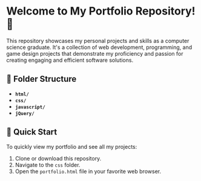 # Welcome to My Portfolio Repository! 👋

This repository showcases my personal projects and skills as a computer science graduate. It's a collection of web development, programming, and game design projects that demonstrate my proficiency and passion for creating engaging and efficient software solutions.

## 📁 Folder Structure
- **`html/`**
- **`css/`**
- **`javascript/`**
- **`jQuery/`**

## 🚀 Quick Start

To quickly view my portfolio and see all my projects:

1. Clone or download this repository.
2. Navigate to the `css` folder.
3. Open the `portfolio.html` file in your favorite web browser.
